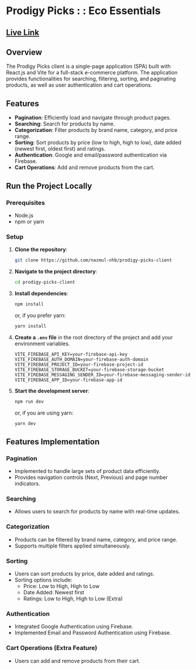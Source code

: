 # Prodigy Picks : : Eco Essentials

## [Live Link](https://prodigy-picks-nhb.vercel.app)

## Overview

The Prodigy Picks client is a single-page application (SPA) built with React.js and Vite for a full-stack e-commerce platform. The application provides functionalities for searching, filtering, sorting, and paginating products, as well as user authentication and cart operations.

## Features

- **Pagination**: Efficiently load and navigate through product pages.
- **Searching**: Search for products by name.
- **Categorization**: Filter products by brand name, category, and price range.
- **Sorting**: Sort products by price (low to high, high to low), date added (newest first, oldest first) and ratings.
- **Authentication**: Google and email/password authentication via Firebase.
- **Cart Operations**: Add and remove products from the cart.

## Run the Project Locally

### Prerequisites

- Node.js
- npm or yarn

### Setup

1. **Clone the repository**:

    ```bash
    git clone https://github.com/nazmul-nhb/prodigy-picks-client
    ```

2. **Navigate to the project directory**:

    ```bash
    cd prodigy-picks-client
    ```

3. **Install dependencies**:

    ```bash
    npm install
    ```

    or, if you prefer yarn:

    ```bash
    yarn install
    ```

4. **Create a `.env` file** in the root directory of the project and add your environment variables.

    ```env
    VITE_FIREBASE_API_KEY=your-firebase-api-key
    VITE_FIREBASE_AUTH_DOMAIN=your-firebase-auth-domain
    VITE_FIREBASE_PROJECT_ID=your-firebase-project-id
    VITE_FIREBASE_STORAGE_BUCKET=your-firebase-storage-bucket
    VITE_FIREBASE_MESSAGING_SENDER_ID=your-firebase-messaging-sender-id
    VITE_FIREBASE_APP_ID=your-firebase-app-id
    ```

5. **Start the development server**:

    ```bash
    npm run dev
    ```

    or, if you are using yarn:

    ```bash
    yarn dev
    ```

## Features Implementation

### Pagination

- Implemented to handle large sets of product data efficiently.
- Provides navigation controls (Next, Previous) and page number indicators.

### Searching

- Allows users to search for products by name with real-time updates.

### Categorization

- Products can be filtered by brand name, category, and price range.
- Supports multiple filters applied simultaneously.

### Sorting

- Users can sort products by price, date added and ratings.
- Sorting options include:
  - Price: Low to High, High to Low
  - Date Added: Newest first
  - Ratings: Low to High, High to Low (Extra)

### Authentication

- Integrated Google Authentication using Firebase.
- Implemented Email and Password Authentication using Firebase.

### Cart Operations (Extra Feature)

- Users can add and remove products from their cart.
